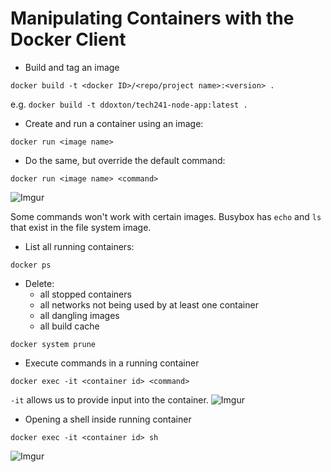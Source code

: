# Manipulating Containers with the Docker Client
- Build and tag an image
```
docker build -t <docker ID>/<repo/project name>:<version> .
```
e.g. `docker build -t ddoxton/tech241-node-app:latest .`

- Create and run a container using an image:
```
docker run <image name>
```
- Do the same, but override the default command:
```
docker run <image name> <command>
```
![Imgur](https://i.imgur.com/5iAit2r.png)

Some commands won't work with certain images. Busybox has `echo` and `ls` that exist in the file system image.

- List all running containers:
```
docker ps
```
- Delete:
  - all stopped containers
  - all networks not being used by at least one container
  - all dangling images
  - all build cache
```
docker system prune
```
- Execute commands in a running container
```
docker exec -it <container id> <command>
```

`-it` allows us to provide input into the container.
![Imgur](https://i.imgur.com/usSk1HO.png)

- Opening a shell inside running container
```
docker exec -it <container id> sh
```
![Imgur](https://i.imgur.com/wHM1bBD.png)


